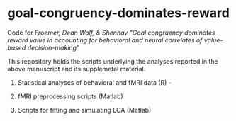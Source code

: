 # goal-congruency-dominates-reward
Code for *Froemer, Dean Wolf, & Shenhav "Goal congruency dominates reward value in accounting for behavioral and neural correlates of value-based decision-making"* 

This repository holds the scripts underlying the analyses reported in the above manuscript and its supplemetal material. 

1) Statistical analyses of behavioral and fMRI data (R)
       -
2) fMRI preprocessing scripts (Matlab)

3) Scripts for fitting and simulating LCA (Matlab)
